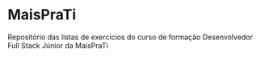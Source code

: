 # MaisPraTi
Repositório das listas de exercícios do curso de formação Desenvolvedor Full Stack Júnior da MaisPraTi
